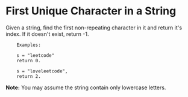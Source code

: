 # First Unique Character in a String

Given a string, find the first non-repeating character in it and return it's index. If it doesn't exist, return -1.

        Examples:

        s = "leetcode"
        return 0.

        s = "loveleetcode",
        return 2.

**Note:** You may assume the string contain only lowercase letters.